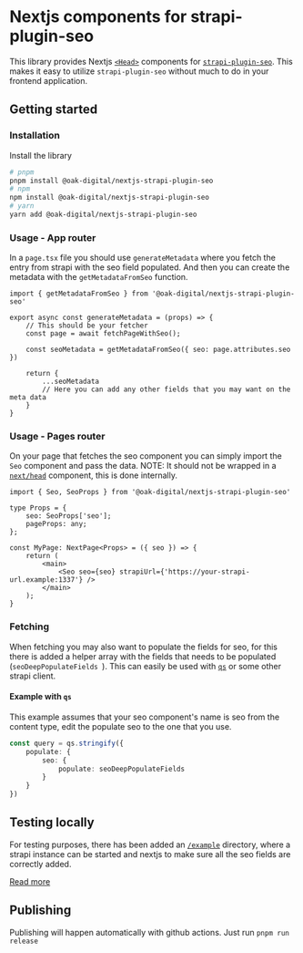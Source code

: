 # Nextjs components for strapi-plugin-seo

This library provides Nextjs [`<Head>`](https://nextjs.org/docs/api-reference/next/head) components for [`strapi-plugin-seo`](https://github.com/strapi/strapi-plugin-seo).
This makes it easy to utilize `strapi-plugin-seo` without much to do in your frontend application.

## Getting started

### Installation

Install the library

```bash
# pnpm
pnpm install @oak-digital/nextjs-strapi-plugin-seo
# npm
npm install @oak-digital/nextjs-strapi-plugin-seo
# yarn
yarn add @oak-digital/nextjs-strapi-plugin-seo
```

### Usage - App router

In a `page.tsx` file you should use `generateMetadata` where you fetch the entry from strapi with the seo field populated. And then you can create the metadata with the `getMetadataFromSeo` function.

```tsx
import { getMetadataFromSeo } from '@oak-digital/nextjs-strapi-plugin-seo'

export async const generateMetadata = (props) => {
    // This should be your fetcher
    const page = await fetchPageWithSeo();

    const seoMetadata = getMetadataFromSeo({ seo: page.attributes.seo })

    return {
        ...seoMetadata
        // Here you can add any other fields that you may want on the meta data
    }
}
```

### Usage - Pages router

On your page that fetches the seo component you can simply import the `Seo` component and pass the data.
NOTE: It should not be wrapped in a [`next/head`](https://nextjs.org/docs/api-reference/next/head) component, this is done internally.

```tsx
import { Seo, SeoProps } from '@oak-digital/nextjs-strapi-plugin-seo'

type Props = {
    seo: SeoProps['seo'];
    pageProps: any;
};

const MyPage: NextPage<Props> = ({ seo }) => {
    return (
        <main>
            <Seo seo={seo} strapiUrl={'https://your-strapi-url.example:1337'} />
        </main>
    );
}
```

### Fetching

When fetching you may also want to populate the fields for seo, for this there is added a helper array with the fields that needs to be populated (`seoDeepPopulateFields `).
This can easily be used with [`qs`](https://github.com/ljharb/qs) or some other strapi client.

#### Example with `qs`

This example assumes that your seo component's name is seo from the content type, edit the populate seo to the one that you use.

```typescript
const query = qs.stringify({
    populate: {
        seo: {
            populate: seoDeepPopulateFields
        }
    }
})
```

## Testing locally

For testing purposes, there has been added an [`/example`](./example/) directory, where a strapi instance can be started and nextjs to make sure all the seo fields are correctly added.

[Read more](./example/README.md)

## Publishing

Publishing will happen automatically with github actions.
Just run `pnpm run release`
